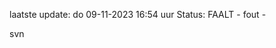 laatste update: 
do 09-11-2023 16:54   uur 
Status: FAALT - fout - 
<div class="service R">svn</div>